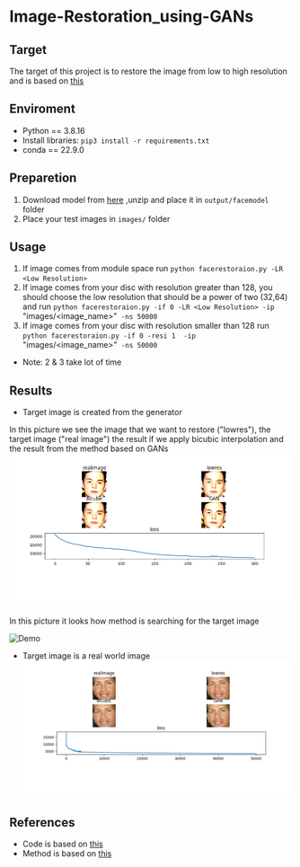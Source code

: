 # Image-Restoration_using-GANs

## Target
The target of this project is to restore the image from low to high resolution and is based on [this](https://arxiv.org/pdf/2005.14036.pdf)
## Enviroment
- Python == 3.8.16
- Install libraries: `pip3 install -r requirements.txt`
- conda == 22.9.0

## Preparetion
1. Download model from [here](https://tfhub.dev/google/progan-128/1) ,unzip and place it in `output/facemodel` folder
2. Place your test images in `images/` folder

## Usage
1. If image comes from module space run `python facerestoraion.py -LR <Low Resolution>`
2. If image comes from your disc with resolution greater than 128, you should choose the low resolution that should be a power of two (32,64) and run `python facerestoraion.py -if 0 -LR <Low Resolution> -ip `"images/<image_name>"` -ns 50000`
3. If image comes from your disc with resolution smaller than 128 run `python facerestoraion.py -if 0 -resi 1  -ip `"images/<image_name>"` -ns 50000`
- Note: 2 & 3 take lot of time

## Results
- Target image is created from the generator

In this picture we see the image that we want to restore ("lowres"), the target image ("real image") the result if we apply      bicubic interpolation and the result from the method based on GANs
![Demo](assets/Figure_1.png)

In this picture it looks how method is searching for the target image

![Demo](assets/animation.gif)


- Target image is a real world image
![Demo](assets/25.png)

## References
- Code is based on [this](https://colab.research.google.com/github/tensorflow/hub/blob/master/examples/colab/tf_hub_generative_image_module.ipynb#scrollTo=KUu4vOt5zI9d)
- Method is based on [this](https://arxiv.org/pdf/2005.14036.pdf)

